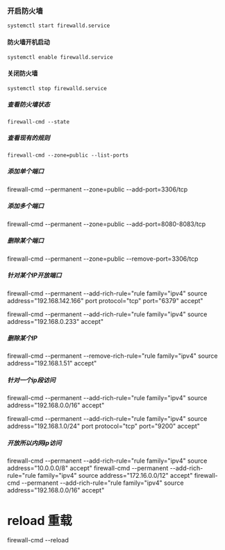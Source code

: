 ### 开启防火墙
```systemctl start firewalld.service```

#### 防火墙开机启动
```systemctl enable firewalld.service```

#### 关闭防火墙
```systemctl stop firewalld.service```

##### 查看防火墙状态
```firewall-cmd --state```

##### 查看现有的规则
```iptables -nL
firewall-cmd --zone=public --list-ports
```

##### 添加单个端口
firewall-cmd --permanent --zone=public --add-port=3306/tcp

##### 添加多个端口
firewall-cmd --permanent --zone=public --add-port=8080-8083/tcp

##### 删除某个端口
firewall-cmd --permanent --zone=public --remove-port=3306/tcp

##### 针对某个IP开放端口
firewall-cmd --permanent --add-rich-rule="rule family="ipv4" source address="192.168.142.166" port protocol="tcp" port="6379" accept"

firewall-cmd --permanent --add-rich-rule="rule family="ipv4" source address="192.168.0.233" accept"

##### 删除某个IP
firewall-cmd --permanent --remove-rich-rule="rule family="ipv4" source address="192.168.1.51" accept"

##### 针对一个ip段访问
firewall-cmd --permanent --add-rich-rule="rule family="ipv4" source address="192.168.0.0/16" accept"

firewall-cmd --permanent --add-rich-rule="rule family="ipv4" source address="192.168.1.0/24" port protocol="tcp" port="9200" accept"

##### 开放所以内网ip访问
firewall-cmd --permanent --add-rich-rule="rule family="ipv4" source address="10.0.0.0/8" accept"
firewall-cmd --permanent --add-rich-rule="rule family="ipv4" source address="172.16.0.0/12" accept"
firewall-cmd --permanent --add-rich-rule="rule family="ipv4" source address="192.168.0.0/16" accept"


# reload 重载
firewall-cmd --reload
